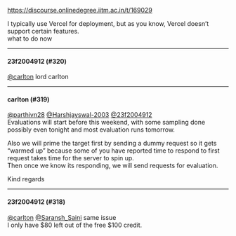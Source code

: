 https://discourse.onlinedegree.iitm.ac.in/t/169029

I typically use Vercel for deployment, but as you know, Vercel doesn’t support certain features.<br/>
what to do now</p><hr>

<h4>23f2004912 (#320)</h4>
<p><a class="mention" href="/u/carlton">@carlton</a> lord carlton </p><hr>

<h4>carlton (#319)</h4>
<p><a class="mention" href="/u/parthivn28">@parthivn28</a> <a class="mention" href="/u/harshjayswal-2003">@Harshjayswal-2003</a> <a class="mention" href="/u/23f2004912">@23f2004912</a><br/>
Evaluations will start before this weekend, with some sampling done possibly even tonight and most evaluation runs tomorrow.</p>
<p>Also we will prime the target first by sending a dummy request so it gets “warmed up” because some of you have reported time to respond to first request takes time for the server to spin up.<br/>
Then once we know its responding, we will send requests for evaluation.</p>
<p>Kind regards</p><hr>

<h4>23f2004912 (#318)</h4>
<p><a class="mention" href="/u/carlton">@carlton</a> <a class="mention" href="/u/saransh_saini">@Saransh_Saini</a> same issue<br/>
I only have $80 left out of the free $100 credit.